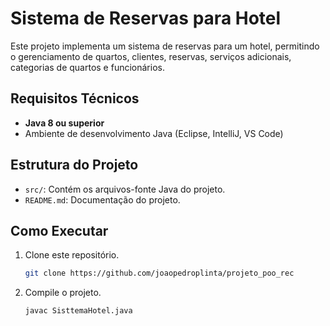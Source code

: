 # Sistema de Reservas para Hotel

Este projeto implementa um sistema de reservas para um hotel, permitindo o gerenciamento de quartos, clientes, reservas, serviços adicionais, categorias de quartos e funcionários.

## Requisitos Técnicos

- **Java 8 ou superior**
- Ambiente de desenvolvimento Java (Eclipse, IntelliJ, VS Code)

## Estrutura do Projeto

- `src/`: Contém os arquivos-fonte Java do projeto.
- `README.md`: Documentação do projeto.

## Como Executar

1. Clone este repositório.
   ```bash
   git clone https://github.com/joaopedroplinta/projeto_poo_rec
2. Compile o projeto.
   ```bash
   javac SisttemaHotel.java
   